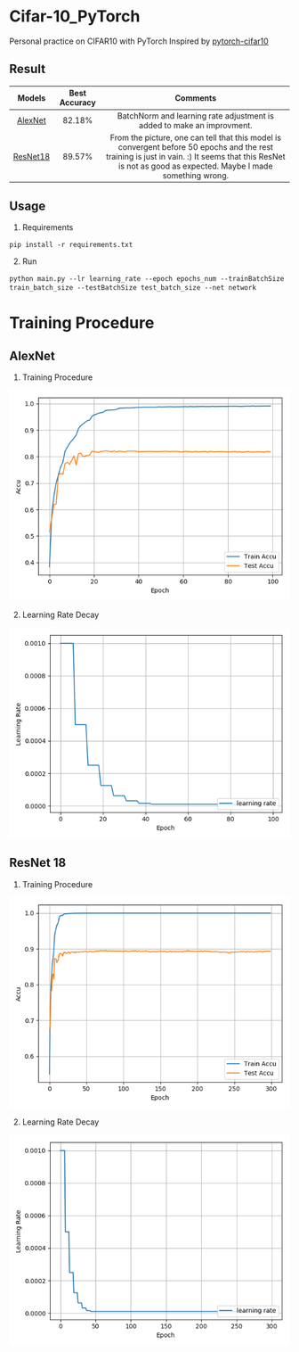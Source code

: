 # Cifar-10_PyTorch

Personal practice on CIFAR10 with PyTorch
Inspired by [pytorch-cifar10](https://github.com/icpm/pytorch-cifar10) 

## Result
Models | Best Accuracy | Comments
:---:|:---:|:---:
[AlexNet](https://github.com/zhang-zx/cifar10_pytorch/master/models/AlexNet.py) | 82.18% | BatchNorm and learning rate adjustment is added to make an improvment. 
[ResNet18](https://github.com/zhang-zx/cifar10_pytorch/master/models/ResNet.py) | 89.57% |From the picture, one can tell that this model is convergent before 50 epochs and the rest training is just in vain. :) It seems that this ResNet is not as good as expected. Maybe I made something wrong.



## Usage

1. Requirements

```shell
pip install -r requirements.txt
```

2. Run

```shell
python main.py --lr learning_rate --epoch epochs_num --trainBatchSize train_batch_size --testBatchSize test_batch_size --net network
```

# Training Procedure

## AlexNet

1. Training Procedure 

![image](./Img/AlexNet_Train.png)

2. Learning Rate Decay 

![image](./Img/AlexNet_Learning_Rate.png)

## ResNet 18

1. Training Procedure 

![image](./Img/ResNet18_Train.png)

2. Learning Rate Decay 

![image](./Img/ResNet18_Learning_Rate.png)
